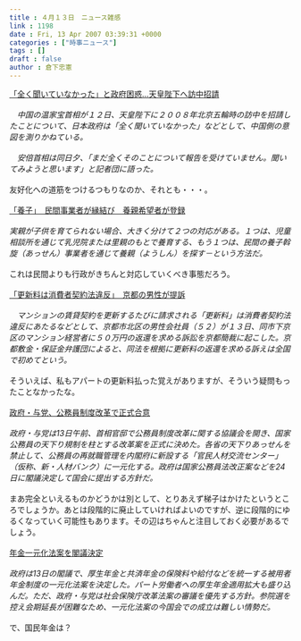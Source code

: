 ```yaml
---
title : ４月１３日　ニュース雑感
link : 1198
date : Fri, 13 Apr 2007 03:39:31 +0000
categories : ["時事ニュース"]
tags : []
draft : false
author : 倉下忠憲
---
```


<A HREF="http://www.yomiuri.co.jp/politics/news/20070412i213.htm" TARGET="_blank">「全く聞いていなかった」と政府困惑…天皇陛下へ訪中招請</A><BR><BR>　<I>中国の温家宝首相が１２日、天皇陛下に２００８年北京五輪時の訪中を招請したことについて、日本政府は「全く聞いていなかった」などとして、中国側の意図を測りかねている。<BR><BR>　安倍首相は同日夕、「まだ全くそのことについて報告を受けていません。聞いてみようと思います」と記者団に語った。</I><BR><BR>友好化への道筋をつけるつもりなのか、それとも・・・。<BR><BR><A HREF="http://www.sankei.co.jp/kyouiku/kosodate/070412/ksd070412000.htm" TARGET="_blank">「養子」　民間事業者が縁結び　養親希望者が登録</A><BR><BR><I>実親が子供を育てられない場合、大きく分けて２つの対応がある。１つは、児童相談所を通じて乳児院または里親のもとで養育する、もう１つは、民間の養子斡旋（あっせん）事業者を通じて養親（ようしん）を探す－という方法だ。</I><BR><BR>これは民間よりも行政がきちんと対応していくべき事態だろう。<BR><BR><A HREF="http://www.asahi.com/national/update/0413/OSK200704130027.html" TARGET="_blank">「更新料は消費者契約法違反」　京都の男性が提訴</A><BR><BR><I>　マンションの賃貸契約を更新するたびに請求される「更新料」は消費者契約法違反にあたるなどとして、京都市北区の男性会社員（５２）が１３日、同市下京区のマンション経営者に５０万円の返還を求める訴訟を京都簡裁に起こした。京都敷金・保証金弁護団によると、同法を根拠に更新料の返還を求める訴えは全国で初めてという。 </I><BR><BR>そういえば、私もアパートの更新料払った覚えがありますが、そういう疑問もったことなかったな。<BR><BR><A HREF="http://www.nikkei.co.jp/news/main/20070413AT3S1300E13042007.html" TARGET="_blank">政府・与党、公務員制度改革で正式合意</A><BR><BR><I>政府・与党は13日午前、首相官邸で公務員制度改革に関する協議会を開き、国家公務員の天下り規制を柱とする改革案を正式に決めた。各省の天下りあっせんを禁止して、公務員の再就職管理を内閣府に新設する「官民人材交流センター」（仮称、新・人材バンク）に一元化する。政府は国家公務員法改正案などを24日に閣議決定して国会に提出する方針だ。 </I><BR><BR>まあ完全といえるものかどうかは別として、とりあえず梯子はかけたというところでしょうか。あとは段階的に廃止していければよいのですが、逆に段階的にゆるくなっていく可能性もあります。その辺はちゃんと注目しておく必要があるでしょう。<BR><BR><A HREF="http://www.nikkei.co.jp/news/main/20070413AT3S1300C13042007.html" TARGET="_blank">年金一元化法案を閣議決定 </A><BR><BR><I>政府は13日の閣議で、厚生年金と共済年金の保険料や給付などを統一する被用者年金制度の一元化法案を決定した。パート労働者への厚生年金適用拡大も盛り込んだ。ただ、政府・与党は社会保険庁改革法案の審議を優先する方針。参院選を控え会期延長が困難なため、一元化法案の今国会での成立は難しい情勢だ。</I><BR><BR>で、国民年金は？<BR><BR><BR><BR><BR><BR><br><br>
